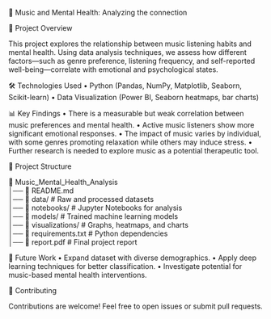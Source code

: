 🎵 Music and Mental Health: Analyzing the connection

📌 Project Overview

This project explores the relationship between music listening habits and mental health. Using data analysis techniques, we assess how different factors—such as genre preference, listening frequency, and self-reported well-being—correlate with emotional and psychological states.

🛠️ Technologies Used
	•	Python (Pandas, NumPy, Matplotlib, Seaborn, Scikit-learn)
	•	Data Visualization (Power BI, Seaborn heatmaps, bar charts)

📊 Key Findings
	•	There is a measurable but weak correlation between music preferences and mental health.
	•	Active music listeners show more significant emotional responses.
	•	The impact of music varies by individual, with some genres promoting relaxation while others may induce stress.
	•	Further research is needed to explore music as a potential therapeutic tool.

📂 Project Structure

📁 Music_Mental_Health_Analysis  
│── 📄 README.md  
│── 📁 data/                  # Raw and processed datasets  
│── 📁 notebooks/             # Jupyter Notebooks for analysis  
│── 📁 models/                # Trained machine learning models  
│── 📁 visualizations/        # Graphs, heatmaps, and charts  
│── 📄 requirements.txt       # Python dependencies  
│── 📄 report.pdf             # Final project report  

📢 Future Work
	•	Expand dataset with diverse demographics.
	•	Apply deep learning techniques for better classification.
	•	Investigate potential for music-based mental health interventions.

🤝 Contributing

Contributions are welcome! Feel free to open issues or submit pull requests.
